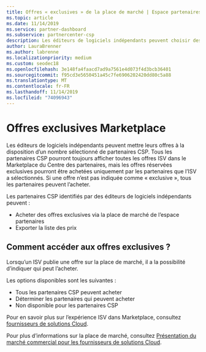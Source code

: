 ```yaml
---
title: Offres « exclusives » de la place de marché | Espace partenaires
ms.topic: article
ms.date: 11/14/2019
ms.service: partner-dashboard
ms.subservice: partnercenter-csp
description: Les éditeurs de logiciels indépendants peuvent choisir des partenaires CSP à utiliser en les rendant exclusives.
author: LauraBrenner
ms.author: labrenne
ms.localizationpriority: medium
ms.custom: seodec18
ms.openlocfilehash: 3e148fa4faacd7ad9a7561e4d073f4d3bcb36401
ms.sourcegitcommit: f95cd3e5650451a45c7fe6906202420dd80c5a88
ms.translationtype: MT
ms.contentlocale: fr-FR
ms.lasthandoff: 11/14/2019
ms.locfileid: "74096943"
---
```

# <a name="marketplace-exclusive-offers"></a>Offres exclusives Marketplace

Les éditeurs de logiciels indépendants peuvent mettre leurs offres à la disposition d’un nombre sélectionné de partenaires CSP. Tous les partenaires CSP pourront toujours afficher toutes les offres ISV dans le Marketplace du Centre des partenaires, mais les offres réservées exclusives pourront être achetées uniquement par les partenaires que l’ISV a sélectionnés. Si une offre n’est pas indiquée comme « exclusive », tous les partenaires peuvent l’acheter.

Les partenaires CSP identifiés par des éditeurs de logiciels indépendants peuvent :

- Acheter des offres exclusives via la place de marché de l’espace partenaires
- Exporter la liste des prix

## <a name="how-do-you-gain-access-to-exclusive-offers"></a>Comment accéder aux offres exclusives ?

Lorsqu’un ISV publie une offre sur la place de marché, il a la possibilité d’indiquer qui peut l’acheter. 

Les options disponibles sont les suivantes :

- Tous les partenaires CSP peuvent acheter
- Déterminer les partenaires qui peuvent acheter
- Non disponible pour les partenaires CSP

Pour en savoir plus sur l’expérience ISV dans Marketplace, consultez [fournisseurs de solutions Cloud](https://docs.microsoft.com/en-us/azure/marketplace/cloud-solution-providers).

Pour plus d’informations sur la place de marché, consultez [Présentation du marché commercial pour les fournisseurs de solutions Cloud](https://docs.microsoft.partner-center/commercial-marketplace-overview.md).